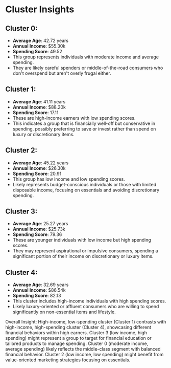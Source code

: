 # Cluster Insights

## Cluster 0:
- **Average Age**: 42.72 years
- **Annual Income**: $55.30k
- **Spending Score**: 49.52
- This group represents individuals with moderate income and average spending.
- They are likely careful spenders or middle-of-the-road consumers who don't overspend but aren't overly frugal either.

## Cluster 1: 
- **Average Age**: 41.11 years
- **Annual Income**: $88.20k
- **Spending Score**: 17.11
- These are high-income earners with low spending scores.
- This indicates a group that is financially well-off but conservative in spending, possibly preferring to save or invest rather than spend on luxury or discretionary items.

## Cluster 2: 
- **Average Age**: 45.22 years
- **Annual Income**: $26.30k
- **Spending Score**: 20.91
- This group has low income and low spending scores.
- Likely represents budget-conscious individuals or those with limited disposable income, focusing on essentials and avoiding discretionary spending.

## Cluster 3: 
- **Average Age**: 25.27 years
- **Annual Income**: $25.73k
- **Spending Score**: 79.36
- These are younger individuals with low income but high spending scores.
- They may represent aspirational or impulsive consumers, spending a significant portion of their income on discretionary or luxury items.

## Cluster 4: 
- **Average Age**: 32.69 years
- **Annual Income**: $86.54k
- **Spending Score**: 82.13
- This cluster includes high-income individuals with high spending scores.
- Likely luxury-oriented or affluent consumers who are willing to spend significantly on non-essential items and lifestyle.

Overall Insight: High-income, low-spending cluster (Cluster 1) contrasts with high-income, high-spending cluster (Cluster 4), showcasing different financial behaviors within high earners. 
Cluster 3 (low income, high spending) might represent a group to target for financial education or tailored products to manage spending. 
Cluster 0 (moderate income, average spending) likely reflects the middle-class segment with balanced financial behavior. 
Cluster 2 (low income, low spending) might benefit from value-oriented marketing strategies focusing on essentials.


